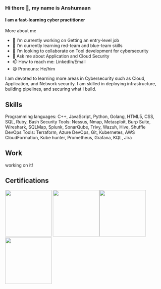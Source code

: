 ### Hi there 👋, my name is Anshumaan
#### I am a fast-learning cyber practitioner 
More about me
- 🔭 I’m currently working on Getting an entry-level job 
- 🌱 I’m currently learning red-team and blue-team skills 
- 👯 I’m looking to collaborate on Tool development for cybersecurity 
- 💬 Ask me about Application and Cloud Security
- 📫 How to reach me: LinkedIn/Email
- 😄 Pronouns: He/him 

I am devoted to learning more areas in Cybersecurity such as Cloud, Application, and Network security. I am skilled in deploying infrastructure, building pipelines, and securing what I build.

Skills
-
Programming languages: C++, JavaScript, Python, Golang, HTML5, CSS, SQL, Ruby, Bash 
Security Tools: Nessus, Nmap, Metasploit, Burp Suite, Wireshark, SQLMap, Splunk, SonarQube, Trivy, Wazuh, Hive, Shuffle 
DevOps Tools: Terraform, Azure DevOps, Git, Kubernetes, AWS CloudFormation, Kube hunter, Prometheus, Grafana, KQL, Jira 

Work
-
working on it!

Certifications
-
<img src="https://learn.microsoft.com/media/learn/certification/badges/microsoft-certified-associate-badge.svg" width=150> <img src="https://images.credly.com/size/680x680/images/74790a75-8451-400a-8536-92d792c5184a/CompTIA_Security_2Bce.png" width=150><img src="https://images.credly.com/size/680x680/images/8b8ed108-e77d-4396-ac59-2504583b9d54/cka_from_cncfsite__281_29.png" width=150><img src="https://images.credly.com/size/680x680/images/336eebfc-0ac3-4553-9a67-b402f491f185/azure-administrator-associate-600x600.png" width=150>



